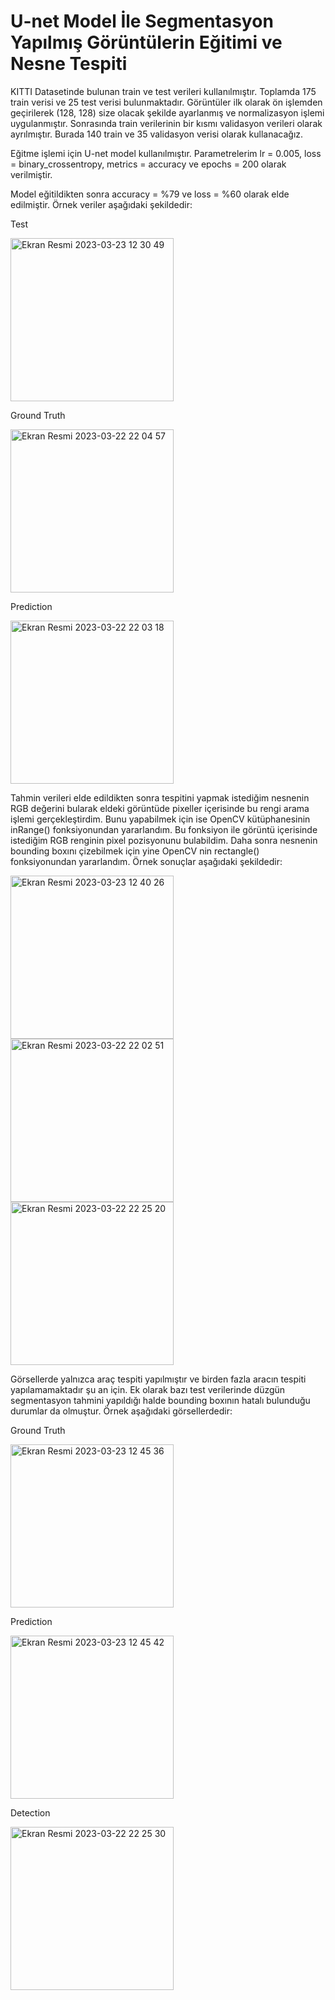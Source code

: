 # U-net Model İle Segmentasyon Yapılmış Görüntülerin Eğitimi ve Nesne Tespiti 


KITTI Datasetinde bulunan train ve test verileri kullanılmıştır. Toplamda 175 train verisi ve 25 test verisi bulunmaktadır. Görüntüler ilk olarak ön işlemden geçirilerek (128, 128) size olacak şekilde ayarlanmış ve normalizasyon işlemi uygulanmıştır. Sonrasında train verilerinin bir kısmı validasyon verileri olarak ayrılmıştır. Burada 140 train ve 35 validasyon verisi olarak kullanacağız.

Eğitme işlemi için U-net model kullanılmıştır. Parametrelerim lr = 0.005, loss = binary_crossentropy, metrics = accuracy ve epochs = 200 olarak verilmiştir.

Model eğitildikten sonra accuracy = %79 ve loss = %60 olarak elde edilmiştir. Örnek veriler aşağıdaki şekildedir:

Test

<img width="261" alt="Ekran Resmi 2023-03-23 12 30 49" src="https://user-images.githubusercontent.com/75835998/227161095-83764143-c7b2-4280-880e-d015e565125c.png">


Ground Truth

<img width="261" alt="Ekran Resmi 2023-03-22 22 04 57" src="https://user-images.githubusercontent.com/75835998/227158884-3c815375-2ecb-40ef-a7d2-f5f9c2699bc5.png">

Prediction

<img width="261" alt="Ekran Resmi 2023-03-22 22 03 18" src="https://user-images.githubusercontent.com/75835998/227158908-7e47c081-e22d-4201-be09-63aa048c9f9e.png">


Tahmin verileri elde edildikten sonra tespitini yapmak istediğim nesnenin RGB değerini bularak eldeki görüntüde pixeller içerisinde bu rengi arama işlemi gerçekleştirdim. Bunu yapabilmek için ise OpenCV kütüphanesinin inRange() fonksiyonundan yararlandım. Bu fonksiyon ile görüntü içerisinde istediğim RGB renginin pixel pozisyonunu bulabildim. Daha sonra nesnenin bounding boxını çizebilmek için yine OpenCV nin rectangle() fonksiyonundan yararlandım. Örnek sonuçlar aşağıdaki şekildedir:





<img width="261" alt="Ekran Resmi 2023-03-23 12 40 26" src="https://user-images.githubusercontent.com/75835998/227163615-ad57fef5-6380-4ad2-9e2c-f0672c944d95.png"><img width="261" alt="Ekran Resmi 2023-03-22 22 02 51" src="https://user-images.githubusercontent.com/75835998/227163676-8c7eca43-9452-4adf-90ca-65164345f138.png"><img width="261" alt="Ekran Resmi 2023-03-22 22 25 20" src="https://user-images.githubusercontent.com/75835998/227163750-f545b209-fad3-4774-a787-ae986e153ba8.png">



Görsellerde yalnızca araç tespiti yapılmıştır ve birden fazla aracın tespiti yapılamamaktadır şu an için. Ek olarak bazı test verilerinde düzgün segmentasyon tahmini yapıldığı halde bounding boxının hatalı bulunduğu durumlar da olmuştur. Örnek aşağıdaki görsellerdedir:



Ground Truth

<img width="261" alt="Ekran Resmi 2023-03-23 12 45 36" src="https://user-images.githubusercontent.com/75835998/227164793-83907648-2e57-4855-b7ed-a75e62cf2292.png">


Prediction

<img width="261" alt="Ekran Resmi 2023-03-23 12 45 42" src="https://user-images.githubusercontent.com/75835998/227164832-67f515dd-d71d-48be-81a3-4885c5e1f806.png">


Detection

<img width="261" alt="Ekran Resmi 2023-03-22 22 25 30" src="https://user-images.githubusercontent.com/75835998/227164875-597841d9-b2a7-4dcc-89a1-c0adb8d5e26c.png">

